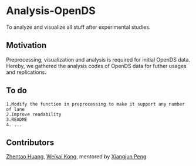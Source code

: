 # Analysis-OpenDS
To analyze and visualize all stuff after experimental studies.
<br>
## Motivation
Preprocessing, visualization and analysis is required for initial OpenDS data. Hereby, we gathered the analysis codes of OpenDS data for futher usages and replications. 

## To do

    1.Modify the function in preprocessing to make it support any number of lane
    2.Improve readability
    3.README
    4. ...
  

## Contributors


[Zhentao Huang](https://github.com/ZhentaoHuang), [Weikai Kong](https://github.com/WeikaiKong), mentored by [Xiangjun Peng](https://github.com/Shiangjun)

</br>


